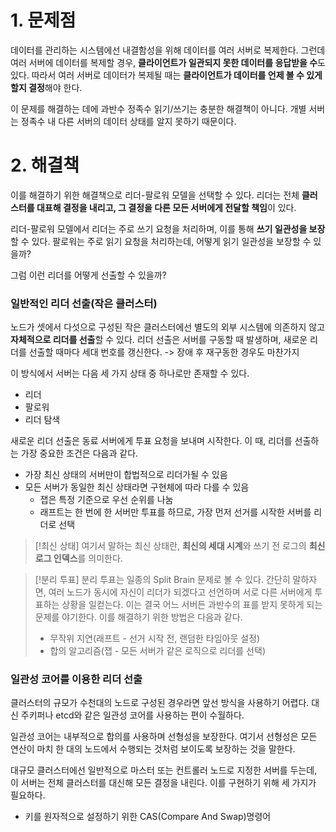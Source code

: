 # 1. 문제점
데이터를 관리하는 시스템에선 내결함성을 위해 데이터를 여러 서버로 복제한다.
그런데 여러 서버에 데이터를 복제할 경우, **클라이언트가 일관되지 못한 데이터를 응답받을 수**도 있다.
따라서 여러 서버로 데이터가 복제될 때는 **클라이언트가 데이터를 언제 볼 수 있게 할지 결정**해야 한다.

이 문제를 해결하는 데에 과반수 정족수 읽기/쓰기는 충분한 해결책이 아니다. 
개별 서버는 정족수 내 다른 서버의 데이터 상태를 알지 못하기 때문이다.

# 2. 해결책
이를 해결하기 위한 해결책으로 리더-팔로워 모델을 선택할 수 있다.
리더는 전체 **클러스터를 대표해 결정을 내리고, 그 결정을 다른 모든 서버에게 전달할 책임**이 있다.

리더-팔로워 모델에서 리더는 주로 쓰기 요청을 처리하며, 이를 통해 **쓰기 일관성을 보장**할 수 있다.
팔로워는 주로 읽기 요청을 처리하는데, 어떻게 읽기 일관성을 보장할 수 있을까?


그럼 이런 리더를 어떻게 선출할 수 있을까?
### 일반적인 리더 선출(작은 클러스터)
노드가 셋에서 다섯으로 구성된 작은 클러스터에선 별도의 외부 시스템에 의존하지 않고 **자체적으로 리더를 선출**할 수 있다.
리더 선출은 서버를 구동할 때 발생하며, 새로운 리더를 선출할 때마다 세대 번호를 갱신한다.
-> 장애 후 재구동한 경우도 마찬가지

이 방식에서 서버는 다음 세 가지 상태 중 하나로만 존재할 수 있다.
- 리더
- 팔로워
- 리더 탐색

새로운 리더 선출은 동료 서버에게 투표 요청을 보내며 시작한다.
이 때, 리더를 선출하는 가장 중요한 조건은 다음과 같다.
- 가장 최신 상태의 서버만이 합법적으로 리더가될 수 있음
- 모든 서버가 동일한 최신 상태라면 구현체에 따라 다를 수 있음
	- 잽은 특정 기준으로 우선 순위를 나눔
	- 래프트는 한 번에 한 서버만 투표를 하므로, 가장 먼저 선거를 시작한 서버를 리더로 선택
>[!최신 상태]
>여기서 말하는 최신 상태란, **최신의 세대 시계**와 쓰기 전 로그의 **최신 로그 인덱스**를 의미한다.

>[!분리 투표]
>분리 투표는 일종의 Split Brain 문제로 볼 수 있다.
>간단히 말하자면, 여러 노드가 동시에 자신이 리더가 되겠다고 선언하며 서로 다른 서버에게 투표하는 상황을 일컫는다. 
>이는 결국 어느 서버든 과반수의 표를 받지 못하게 되는 문제를 야기한다. 
>이를 해결하기 위한 방법은 다음과 같다.
> - 무작위 지연(래프트 - 선거 시작 전, 랜덤한 타임아웃 설정)
> - 합의 알고리즘(잽 - 모든 서버가 같은 로직으로 리더를 선택)

### 일관성 코어를 이용한 리더 선출
클러스터의 규모가 수천대의 노드로 구성된 경우라면 앞선 방식을 사용하기 어렵다. 
대신 주키퍼나 etcd와 같은 일관성 코어를 사용하는 편이 수월하다. 

일관성 코어는 내부적으로 합의를 사용하며 선형성을 보장한다.
여기서 선형성은 모든 연산이 마치 한 대의 노드에서 수행되는 것처럼 보이도록 보장하는 것을 말한다.

대규모 클러스터에선 일반적으로 마스터 또는 컨트롤러 노드로 지정한 서버를 두는데, 이 서버는 전체 클러스터를 대신해 모든 결정을 내린다. 
이를 구현하기 위해 세 가지가 필요하다.
- 키를 원자적으로 설정하기 위한 CAS(Compare And Swap)명령어